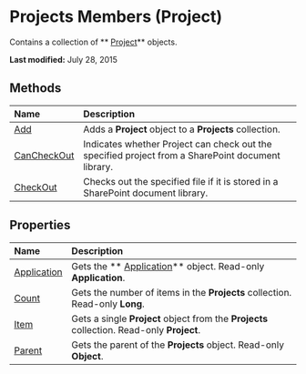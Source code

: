 
# Projects Members (Project)
Contains a collection of ** [Project](855c1ad9-0e84-f274-9e0e-2424e7cab447.md)** objects.

 **Last modified:** July 28, 2015


## Methods



|**Name**|**Description**|
|:-----|:-----|
| [Add](51629c33-1521-bfee-edf7-bed792d393c1.md)|Adds a  **Project** object to a **Projects** collection.|
| [CanCheckOut](330f28a3-d785-ae5d-0f64-8e02ac52d8d6.md)|Indicates whether Project can check out the specified project from a SharePoint document library.|
| [CheckOut](2de8fef7-150b-4f67-4677-507f5d2a258f.md)|Checks out the specified file if it is stored in a SharePoint document library.|

## Properties



|**Name**|**Description**|
|:-----|:-----|
| [Application](cbba5bfd-63d5-97da-1fca-8ea4ca8ac7cf.md)|Gets the  ** [Application](8eb91712-7784-a102-38c0-19bb056c27e9.md)** object. Read-only **Application**.|
| [Count](e6b9ee18-36f1-4626-569b-ef03804e86b4.md)|Gets the number of items in the  **Projects** collection. Read-only **Long**.|
| [Item](ec05fd24-c6b3-d3b8-d81c-1c4e0ad1d8ce.md)|Gets a single  **Project** object from the **Projects** collection. Read-only **Project**.|
| [Parent](0d892acb-413a-0765-1257-3bad4d3c7b67.md)|Gets the parent of the  **Projects** object. Read-only **Object**.|
